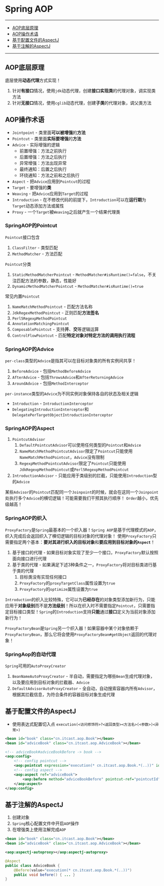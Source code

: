 # Spring AOP

---

- [AOP底层原理](#aop底层原理)
- [AOP操作术语](#aop操作术语)
- [基于配置文件的AspectJ](#基于配置文件的aspectj)
- [基于注解的AspectJ](#基于注解的aspectj)

---

## AOP底层原理

底层使用**动态代理**方式实现！

1. 针对**有接口**情况，使用`jdk`动态代理，创建**接口实现类**的代理对象，调实现类方法
2. 针对**无接口**情况，使用`cglib`动态代理，创建**子类**的代理对象，调父类方法

## AOP操作术语

* `Jointpoint` - 类里面**可以被增强**的**方法**
* `Pointcut` - 类里面**实际要增强**的**方法**
* `Advice` - 实际增强的逻辑
  - 前置增强：方法之前执行
  - 后置增强：方法之后执行
  - 异常增强：方法出现异常
  - 最终通知：后置之后执行
  - 环绕通知：方法之前和之后执行
* `Aspect` - 把`Advice`应用到`Pointcut`的过程
* `Target` - 要增强的**类**
* `Weaving` - 把`Advice`应用到`Target`的过程
* `Introduction` - 在不修改代码的前提下，`Introduction`可以在**运行期**为`Target`动态添加方法或属性
* `Proxy` - 一个`Target`被`Weaving`之后就产生一个结果代理类

### SpringAOP的Pointcut

`Pointcut`接口包含
1. `ClassFilter` - 类型匹配
2. `MethodMatcher` - 方法匹配

`Pointcut`分类
1. `StaticMethodMatcherPointcut` - `MethodMatcher#isRuntime()=false`，不关注匹配方法的参数，静态，性能好
2. `DynamicMethodMatcherPointcut` - `MethodMatcher#isRuntime()=true`

常见内置`Pointcut`
1. `NameMatchMethodPointcut` - 匹配方法名称
2. `JdkRegexMethodPointcut` - 正则匹配**方法签名**
3. `Perl5RegexpMethodPointcut`
4. `AnnotationMatchingPointcut`
5. `ComposablePointcut` - 支持**并**、**交**等逻辑运算
6. `ControlFlowPointcut` - 匹配**特定对象对特定方法的调用执行流程**

### SpringAOP的Advice

`per-class`类型的`Advice`是指其可以在目标对象类的所有实例间共享！
1. `BeforeAdvice` - 包括`MethodBeforeAdvice`
2. `AfterAdvice` - 包括`ThrowsAdvice`和`AfterReturningAdvice`
3. `AroundAdvice` - 包括`MethodInterceptor`

`per-instance`类型的`Advice`为不同实例对象保持各自的状态及相关逻辑
* `Introduction` - `IntroductionInterceptor`
* `DelegatingIntroductionInterceptor`和`DelegatePerTargetObjectIntroductionInterceptor`

### SpringAOP的Aspect

1. `PointcutAdvisor`
   1. `DefaultPointcutAdvisor`可以使用任何类型的`Pointcut`和`Advice`
   2. `NameMatchMethodPointcutAdvisor`限定了`Pointcut`只能使用`NameMatchMethodPointcut`，`Advice`没有限制
   3. `RegexpMethodPointcutAdvisor`限定了`Pointcut`只能使用`JdkRegexpMethodPointcut`或`Perl5RegexpMethodPointcut`
2. `IntroductionAdvisor` - 只能应用于类级别的拦截，只能使用`Introduction`型的`Advice`

某些`Advisor`的`Pointcut`匹配同一个`Joinpoint`的时候，就会在这同一个`Joinpoint`处执行多个`Advice`的横切逻辑！可能需要我们干预其执行顺序！
`Order`越小，优先级越高！

### SpringAOP的织入

`ProxyFactory`是`Spring`最基本的一个织入器！`Spring AOP`是基于代理模式的`AOP`，织入完成后会返回织入了横切逻辑的目标对象的代理对象！
使用`ProxyFactory`只需要指定两个基本：**要对其进行织入的目标对象**和**要应用到目标对象的`Aspect`**！

1. 基于接口的代理 - 如果目标对象实现了至少一个接口，`ProxyFactory`默认按照面向接口进行代理
2. 基于类的代理 - 如果满足下述3种条件之一，`ProxyFactory`将对目标类进行基于类的代理
   1. 目标类没有实现任何接口
   2. `ProxyFactory`的`proxyTargetClass`属性设置为`true`
   3. `ProxyFactory`的`optimize`属性设置为`true`

`Introduction`的织入比较特殊，它可以为**已经存在**的对象类型添加新行为，只能应用于**对象级别**而不是**方法级别**！所以在织入时不需要指定`Pointcut`，只需要指定目标接口类型！`Spring`的`Introduction`支持**只能**通过**接口**定义为当前对象添加新行为！

`ProxyFactoryBean`是`Spring`另一个织入器！如果容器中某个对象依赖于`ProxyFactoryBean`，那么它将会使用`ProxyFactoryBean#getObject`返回的代理对象！

### SpringAop的自动代理

`Spring`可用的`AutoProxyCreator`
1. `BeanNameAutoProxyCreator` - 半自动，需要指定为哪些`Bean`生成代理对象，以及要应用到目标对象的拦截器、`Advice`
2. `DefaultAdvisorAutoProxyCreator` - 全自动，自动搜索容器内所有`Advisor`，根据其拦截信息，为符合条件的容器目标对象生成代理

## 基于配置文件的AspectJ

* 使用表达式配置切入点
`execution(<访问修饰符>?<返回类型><方法名>(<参数>)<异常>)`

```Xml
<bean id="book" class="cn.itcast.aop.Book"></bean>
<bean id="adviceBook" class="cn.itcast.aop.AdviceBook"></bean>

<!-- adviceBook#adviceBookBefore -> book -->
<aop:config>
	<!-- config pointcut -->
	<aop:pointcut expression="execution(* cn.itcast.aop.Book.*(..))" id="pointcutId" />
	<!-- config aspect -->
	<aop:aspect ref="adviceBook">
		<aop:before method="adviceBookBefore" pointcut-ref="pointcutId" />
	</aop:aspect>
</aop:config>
```


## 基于注解的AspectJ

1. 创建对象
2. `Spring`核心配置文件中开启`AOP`操作
3. 在增强类上使用注解完成`AOP`

```Xml
<bean id="book" class="cn.itcast.aop.Book"></bean>
<bean id="adviceBook" class="cn.itcast.aop.AdviceBook"></bean>

<aop:aspectj-autoproxy></aop:aspectj-autoproxy>
```

```Java
@Aspect
public class AdviceBook {
	@Before(value="execution(* cn.itcast.aop.Book.*(..))")
	public void before() { ... }
}
```

